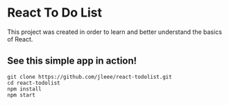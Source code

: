 # React To Do List
This project was created in order to learn and better understand the basics of React.

## See this simple app in action!
```
git clone https://github.com/jleee/react-todolist.git
cd react-todolist
npm install
npm start
```
